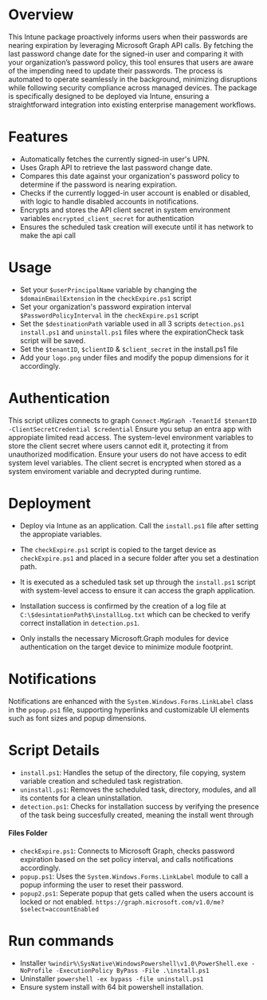 # Overview
This Intune package proactively informs users when their passwords are nearing expiration by leveraging Microsoft Graph API calls. By fetching the last password change date for the signed-in user and comparing it with your organization’s password policy, this tool ensures that users are aware of the impending need to update their passwords. The process is automated to operate seamlessly in the background, minimizing disruptions while following security compliance across managed devices. The package is specifically designed to be deployed via Intune, ensuring a straightforward integration into existing enterprise management workflows.

# Features
- Automatically fetches the currently signed-in user's UPN.
- Uses Graph API to retrieve the last password change date.
- Compares this date against your organization's password policy to determine if the password is nearing expiration.
- Checks if the currently logged-in user account is enabled or disabled, with logic to handle disabled accounts in notifications.
- Encrypts and stores the API client secret in system environment variables `encrypted_client_secret` for authentication
- Ensures the scheduled task creation will execute until it has network to make the api call


# Usage
- Set your `$userPrincipalName` variable by changing the `$domainEmailExtension`  in the `checkExpire.ps1` script
- Set your organization's password expiration interval `$PasswordPolicyInterval` in the `checkExpire.ps1` script
- Set the `$destinationPath` variable used in all 3 scripts `detection.ps1` `install.ps1` and `uninstall.ps1` files where the expirationCheck task script will be saved. 
- Set the `$tenantID`, `$clientID` & `$client_secret` in the install.ps1 file
- Add your `logo.png` under files and modify the popup dimensions for it accordingly.

# Authentication
This script utilizes connects to graph `Connect-MgGraph -TenantId $tenantID -ClientSecretCredential $credential` Ensure you setup an entra app with appropiate limited read access. The system-level environment variables to store the client secret where users cannot edit it, protecting it from unauthorized modification. Ensure your users do not have access to edit system level variables. The client secret is encrypted when stored as a system enviroment variable and decrypted during runtime. 

# Deployment 
- Deploy via Intune as an application. Call the `install.ps1` file after setting the appropiate variables. 
- The `checkExpire.ps1` script is copied to the target device as `checkExpire.ps1` and placed in a secure folder after you set a destination path. 
-  It is executed as a scheduled task set up through the `install.ps1` script with system-level access to ensure it can access the graph application.
- Installation success is confirmed by the creation of a log file at `C:\$desintationPath$\installLog.txt` which can be checked to verify correct installation in `detection.ps1`.

- Only installs the necessary Microsoft.Graph modules for device authentication on the target device to minimize module footprint.

# Notifications 
Notifications are enhanced with the `System.Windows.Forms.LinkLabel` class in the `popup.ps1` file, supporting hyperlinks and customizable UI elements such as font sizes and popup dimensions.

# Script Details

- `install.ps1`: Handles the setup of the directory, file copying, system variable creation and scheduled task registration. 
- `uninstall.ps1`: Removes the scheduled task, directory, modules, and all its contents for a clean uninstallation.  
- `detection.ps1`: Checks for installation success by verifying the presence of the task being succesfully created, meaning the install went through  
#### Files Folder
- `checkExpire.ps1`: Connects to Microsoft Graph, checks password expiration based on the set policy interval, and calls notifications accordingly. 
- `popup.ps1`: Uses the `System.Windows.Forms.LinkLabel` module to call a popup informing the user to reset their password.
- `popup2.ps1`: Seperate popup that gets called when the users account is locked or not enabled. `https://graph.microsoft.com/v1.0/me?$select=accountEnabled`


# Run commands
- Installer `%windir%\SysNative\WindowsPowershell\v1.0\PowerShell.exe -NoProfile -ExecutionPolicy ByPass -File .\install.ps1`
- Uninstaller `powershell -ex bypass -file uninstall.ps1`
- Ensure system install with 64 bit powershell installation. 
